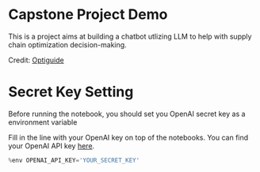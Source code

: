 # Capstone Project Demo
This is a project aims at building a chatbot utlizing LLM to help with supply chain optimization decision-making.

Credit: [Optiguide](https://github.com/microsoft/OptiGuide/tree/main)

# Secret Key Setting
Before running the notebook, you should set you OpenAI secret key as a environment variable

Fill in the line with your OpenAI key on top of the notebooks. You can find your OpenAI API key [here](https://platform.openai.com/api-keys).
```python
%env OPENAI_API_KEY='YOUR_SECRET_KEY'
```

